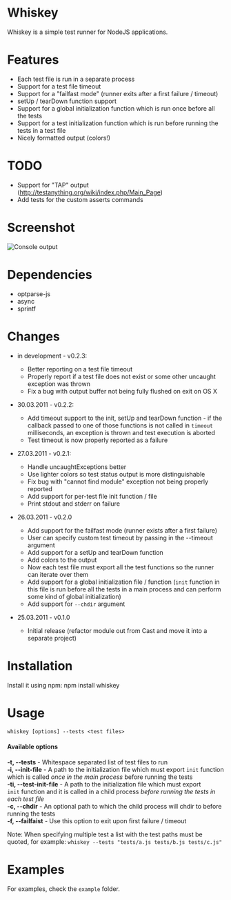 Whiskey
=======

Whiskey is a simple test runner for NodeJS applications.

Features
========

* Each test file is run in a separate process
* Support for a test file timeout
* Support for a "failfast mode" (runner exits after a first failure / timeout)
* setUp / tearDown function support
* Support for a global initialization function which is run once before
  all the tests
* Support for a test initialization function which is run before running
  the tests in a test file
* Nicely formatted output (colors!)

TODO
====

* Support for "TAP" output (http://testanything.org/wiki/index.php/Main_Page)
* Add tests for the custom asserts commands

Screenshot
==========
![Console output](https://img.skitch.com/20110326-1tmuf6xbax1m4gjy34fuch99q4.jpg)

Dependencies
===========

* optparse-js
* async
* sprintf

Changes
=======

* in development - v0.2.3:
  * Better reporting on a test file timeout
  * Properly report if a test file does not exist or some other
    uncaught exception was thrown
  * Fix a bug with output buffer not being fully flushed on exit
    on OS X

* 30.03.2011 - v0.2.2:
  * Add timeout support to the init, setUp and tearDown function -
   if the callback passed to one of those functions is not called in
   `timeout` milliseconds, an exception is thrown and test execution
   is aborted
  * Test timeout is now properly reported as a failure

* 27.03.2011 - v0.2.1:
  * Handle uncaughtExceptions better
  * Use lighter colors so test status output is more distinguishable
  * Fix bug with "cannot find module" exception not being properly reported
  * Add support for per-test file init function / file
  * Print stdout and stderr on failure

* 26.03.2011 - v0.2.0
  * Add support for the failfast mode (runner exists after a first failure)
  * User can specify custom test timeout by passing in the --timeout argument
  * Add support for a setUp and tearDown function
  * Add colors to the output
  * Now each test file must export all the test functions so the runner can
    iterate over them
  * Add support for a global initialization file / function (`init` function in
    this file is run before all the tests in a main process and can perform
    some kind of global initialization)
  * Add support for `--chdir` argument

* 25.03.2011 - v0.1.0
  * Initial release (refactor module out from Cast and move it into a separate
    project)

Installation
============

Install it using npm:
    npm install whiskey

Usage
=====

    whiskey [options] --tests <test files>

#### Available options

 **-t, --tests** - Whitespace separated list of test files to run  
 **-i, --init-file** - A path to the initialization file which must export `init`
 function which is called *once in the main process* before running the tests  
 **-ti, --test-init-file** - A path to the initialization file which must export  
 `init` function and it is called in a child process *before running the tests in
 each test file*  
 **-c, --chdir** - An optional path to which the child process will chdir to before
 running the tests  
 **-f, --failfaist** - Use this option to exit upon first failure / timeout  

Note: When specifying multiple test a list with the test paths must be quoted,
for example: `whiskey --tests "tests/a.js tests/b.js tests/c.js"`

Examples
========

For examples, check the `example` folder.
